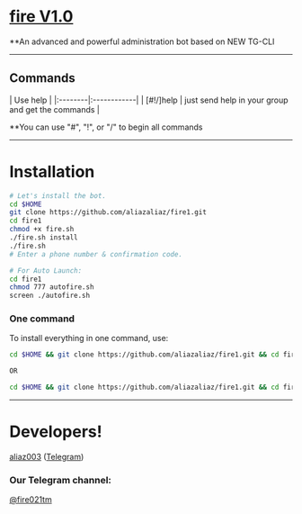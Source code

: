 # [fire V1.0](https://telegram.me/fire021tm)

**An advanced and powerful administration bot based on NEW TG-CLI


* * *

## Commands

| Use help |
|:--------|:------------|
| [#!/]help | just send help in your group and get the commands |

**You can use "#", "!", or "/" to begin all commands

* * *

# Installation


```sh
# Let's install the bot.
cd $HOME
git clone https://github.com/aliazaliaz/fire1.git
cd fire1
chmod +x fire.sh
./fire.sh install
./fire.sh 
# Enter a phone number & confirmation code.

# For Auto Launch:
cd fire1
chmod 777 autofire.sh
screen ./autofire.sh
```
### One command
To install everything in one command, use:
```sh
cd $HOME && git clone https://github.com/aliazaliaz/fire1.git && cd fire1 && chmod +x fire.sh && ./fire.sh install && ./fire.sh

OR

cd $HOME && git clone https://github.com/aliazaliaz/fire1.git && cd fire1 && chmod +x fire.sh && ./fire.sh install && chmod 777 autofire.sh && screen ./autofire.sh
```

* * *



# Developers!

[aliaz003](https://github.com/aliaz003) ([Telegram](https://telegram.me/aliaz))



### Our Telegram channel:

[@fire021tm](https://telegram.me/fire021tm)
